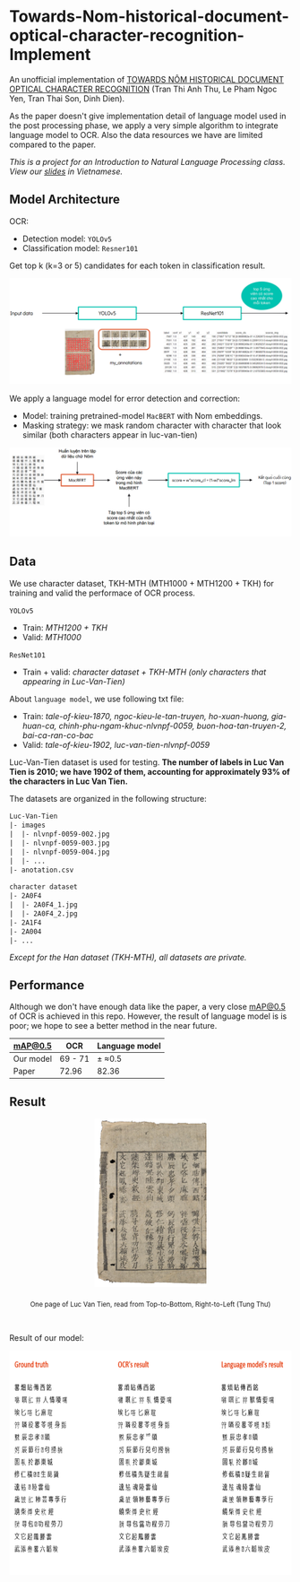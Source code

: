 # Towards-Nom-historical-document-optical-character-recognition-Implement
An unofficial implementation of [TOWARDS NÔM HISTORICAL DOCUMENT OPTICAL CHARACTER RECOGNITION](http://vap.ac.vn/Portals/0/TuyenTap/2021/12/22/1ecec417207345d595e011cb434f7fe8/25_FAIR2021_paper_191.pdf) (Tran Thi Anh Thu, Le Pham Ngoc Yen, Tran Thai Son, Dinh Dien).

As the paper doesn't give implementation detail of language model used in the post processing phase, we apply a very simple algorithm to integrate language model to OCR. Also the data resources we have are limited compared to the paper.

_This is a project for an Introduction to Natural Language Processing class. View our [slides](Group04_Slides.pdf) in Vietnamese._ 

## Model Architecture

OCR:
* Detection model: `YOLOv5`
* Classification model: `Resner101`

Get top k (k=3 or 5) candidates for each token in classification result.

![ARCHITECTURE_1][architecture_1]

[architecture_1]: images/architecture_1.png

We apply a language model for error detection and correction:
* Model: training pretrained-model `MacBERT` with Nom embeddings.
* Masking strategy: we mask random character with character that look similar (both characters appear in luc-van-tien)

![ARCHITECTURE_2][architecture_2]

[architecture_2]: images/architecture_2.png

## Data
We use character dataset, TKH-MTH (MTH1000 + MTH1200 + TKH) for training and valid the performace of OCR process.

`YOLOv5`
* Train: _MTH1200 + TKH_
* Valid: _MTH1000_

`ResNet101`
* Train + valid: _character dataset + TKH-MTH (only characters that appearing in Luc-Van-Tien)_

About `language model`, we use following txt file: 
* Train: _tale-of-kieu-1870, ngoc-kieu-le-tan-truyen, ho-xuan-huong, gia-huan-ca, chinh-phu-ngam-khuc-nlvnpf-0059, buon-hoa-tan-truyen-2, bai-ca-ran-co-bac_
* Valid:  _tale-of-kieu-1902, luc-van-tien-nlvnpf-0059_

Luc-Van-Tien dataset is used for testing. **The number of labels in Luc Van Tien is 2010; we have 1902 of them, accounting for approximately 93% of the characters in Luc Van Tien.**

The datasets are organized in the following structure:
```
Luc-Van-Tien
|- images
|  |- nlvnpf-0059-002.jpg
|  |- nlvnpf-0059-003.jpg
|  |- nlvnpf-0059-004.jpg
|  |- ...
|- anotation.csv
```

```
character dataset
|- 2A0F4
|  |- 2A0F4_1.jpg
|  |- 2A0F4_2.jpg
|- 2A1F4
|- 2A004
|- ...
```

_Except for the Han dataset (TKH-MTH), all datasets are private._

## Performance

Although we don't have enough data like the paper, a very close [mAP@0.5](https://github.com/rafaelpadilla/Object-Detection-Metrics) of OCR is achieved in this repo. However, the result of language model is is poor; we hope to see a better method in the near future.

| mAP@0.5           | OCR | Language model        | 
| ----------------- | -------------- | --------------- |
| Our model         | 69 - 71        | ± ≈0.5          | 
| Paper             | 72.96          | 82.36            | 

## Result

<div align="center">
  <a href="https://github.com/nguyendothanhtruc/Towards-Nom-historical-document-optical-character-recognition-Implement">
    <img src="images/nlvnpf-0059-002.jpg" alt="lvt_img" width="200" height="300">
  </a>
  <br />
  <p><sub>One page of Luc Van Tien, read from Top-to-Bottom, Right-to-Left (Tung Thư)</sub></p>
  <br />
</div>  

Result of our model:

<div align="center">
  <a href="https://github.com/nguyendothanhtruc/Towards-Nom-historical-document-optical-character-recognition-Implement">
    <img src="images/performance.png" alt="result" width="700" height="400">
  </a>
</div>  
